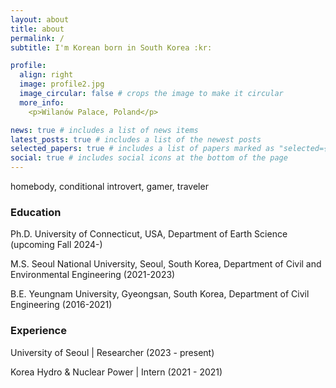 ```yaml
---
layout: about
title: about
permalink: /
subtitle: I'm Korean born in South Korea :kr:

profile:
  align: right
  image: profile2.jpg
  image_circular: false # crops the image to make it circular
  more_info: 
    <p>Wilanów Palace, Poland</p>

news: true # includes a list of news items
latest_posts: true # includes a list of the newest posts
selected_papers: true # includes a list of papers marked as "selected={true}"
social: true # includes social icons at the bottom of the page
---
```

<p>homebody, conditional introvert, gamer, traveler</p> 

<h3>Education</h3>
 <p>Ph.D. University of Connecticut, USA, Department of Earth Science (upcoming Fall 2024-)</p>
 <p>M.S. Seoul National University, Seoul, South Korea, Department of Civil and Environmental Engineering (2021-2023)
 <p>B.E. Yeungnam University, Gyeongsan, South Korea, Department of Civil Engineering (2016-2021)

<h3>Experience</h3>
 <p>University of Seoul | Researcher (2023 - present)
 <p>Korea Hydro & Nuclear Power | Intern (2021 - 2021)
